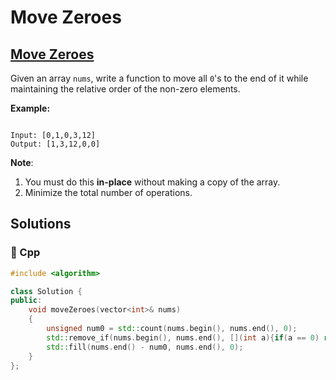 # Move Zeroes

## [Move Zeroes](https://leetcode.com/problems/move-zeroes)

Given an array `nums`, write a function to move all `0`'s to the end of it while maintaining the relative order of the non-zero elements.

**Example:**

```text

Input: [0,1,0,3,12]
Output: [1,3,12,0,0]
```

**Note**:

1. You must do this **in-place** without making a copy of the array.
2. Minimize the total number of operations.

## Solutions

### 🧠 Cpp

```cpp
#include <algorithm>

class Solution {
public:
    void moveZeroes(vector<int>& nums)
    {
        unsigned num0 = std::count(nums.begin(), nums.end(), 0);
        std::remove_if(nums.begin(), nums.end(), [](int a){if(a == 0) return true; return false;});
        std::fill(nums.end() - num0, nums.end(), 0);
    }
};
```

